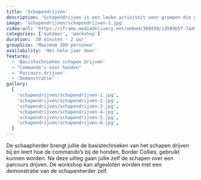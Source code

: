```yaml
---
title: 'Schapendrijven'
description: 'Schapendrijven is een leuke activiteit voor groepen die graag willen genieten van de natuur en de schoonheid van de omgeving.'
image: 'schapendrijven/schapendrijven-1.jpg'
video-url: 'https://iframe.mediadelivery.net/embed/369439/1d589b57-7ad0-4484-88be-1d9c3c3c26c6'
categories: ['outdoor', 'workshop']
duration: '30 minuten - 2 uur'
groupSize: 'Maximum 200 personen'
availability: 'Het hele jaar door'
features:
  - 'Basistechnieken schapen drijven'
  - "Commando's voor honden"
  - 'Parcours drijven'
  - 'Demonstratie'
gallery:
  [
    'schapendrijven/schapendrijven-1.jpg',
    'schapendrijven/schapendrijven-2.jpg',
    'schapendrijven/schapendrijven-3.jpg',
    'schapendrijven/schapendrijven-4.jpg',
    'schapendrijven/schapendrijven-5.jpg',
    'schapendrijven/schapendrijven-6.jpg',
  ]
---
```


De schaapherder brengt jullie de basistechnieken van het schapen drijven bij en leert hoe de commando’s bij de honden, Border Collies, gebruikt kunnen worden. Na deze uitleg gaan jullie zelf de schapen over een parcours drijven. De workshop kan afgesloten worden met een demonstratie van de schapenherder zelf.
